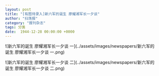 ```yaml
---
layout: post
title: "[有图待录入]新六军的诞生 廖耀湘军长一夕谈"
author: "扫荡报"
category: "报刊杂志"
tags: 分类
date:  1944-12-28 00:00:00 +0000
---
```


![新六军的诞生 廖耀湘军长一夕谈 一](../assets/images/newspapers/新六军的诞生 廖耀湘军长一夕谈 一.png)

![新六军的诞生 廖耀湘军长一夕谈 二](../assets/images/newspapers/新六军的诞生 廖耀湘军长一夕谈 二.png)


> *<!-- 图源：佚名 -->*
